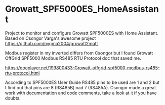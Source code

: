 # Growatt_SPF5000ES_HomeAssistant

Project to monitor and configure Growatt SPF5000ES with Home Assistant. Based on  Csongor Varga's awesome project https://github.com/nygma2004/growatt2mqtt

Modbus register in my inverted differs from Csongor but I found Growatt OffGrid SPF5000 Modbus RS485 RTU Protocol doc that saved me.

https://docplayer.net/199800433-Growatt-offgrid-spf5000-modbus-rs485-rtu-protocol.html

According to SPF5000ES User Guide RS485 pins to be used are 1 and 2 but I find out that pins are 8 (RS485B) nad 7 (RS485A).  Csongor made a great work with documentation and code comments, take a look at it if you have doubts.
